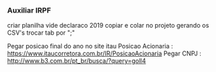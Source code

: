 ### Auxiliar IRPF

criar planilha vide declaraco 2019
copiar e colar no projeto gerando os CSV's trocar tab por ";"

Pegar posicao final do ano no site itau
Posicao Acionaria : https://www.itaucorretora.com.br/IR/PosicaoAcionaria
Pegar CNPJ : http://www.b3.com.br/pt_br/busca/?query=goll4
